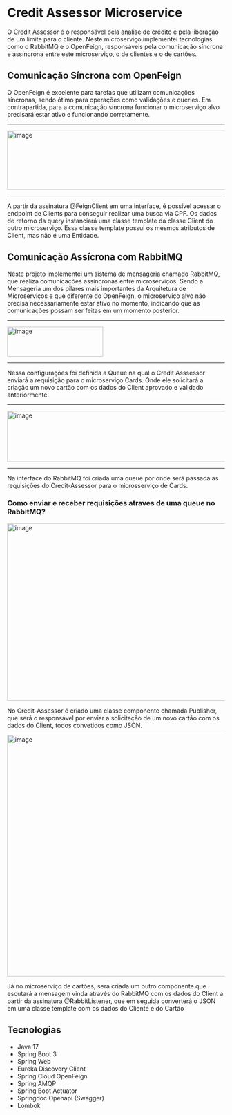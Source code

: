 # Credit Assessor Microservice

O Credit Assessor é o responsável pela análise de crédito e pela liberação de um limite para o cliente.
Neste microserviço implementei tecnologias como o RabbitMQ e o OpenFeign, responsáveis pela comunicação síncrona e assíncrona
entre este microserviço, o de clientes e o de cartões.

## Comunicação Síncrona com OpenFeign

O OpenFeign é excelente para tarefas que utilizam comunicações síncronas, sendo ótimo para operações como validações e queries.
Em contrapartida, para a comunicação síncrona funcionar o microserviço alvo precisará estar ativo e funcionando corretamente.
<hr/>
<img width="620" height="137" alt="image" src="https://github.com/user-attachments/assets/7c6ea134-1885-4a60-9158-c0f5124f2414" />
<hr/>

A partir da assinatura @FeignClient em uma interface, é possível acessar o endpoint de Clients para conseguir realizar uma busca via CPF.
Os dados de retorno da query instanciará uma classe template da classe Client do outro microserviço.
Essa classe template possui os mesmos atributos de Client, mas não é uma Entidade.

## Comunicação Assícrona com RabbitMQ

Neste projeto implementei um sistema de mensageria chamado RabbitMQ, que realiza comunicações assíncronas entre microserviços.
Sendo a Mensageria um dos pilares mais importantes da Arquitetura de Microserviços e que diferente do OpenFeign, o microserviço alvo não
precisa necessariamente estar ativo no momento, indicando que as comunicações possam ser feitas em um momento posterior.

<hr/>
<img width="222" height="69" alt="image" src="https://github.com/user-attachments/assets/7c6d841a-28dc-43ba-ab54-abf56c54fbef" />
<hr/>

Nessa configurações foi definida a Queue na qual o Credit Asssessor enviará a requisição para o microserviço Cards. Onde ele solicitará a criação
um novo cartão com os dados do Client aprovado e validado anteriormente.

<hr/>
<img width="897" height="118" alt="image" src="https://github.com/user-attachments/assets/867c9e73-757a-4afe-b2db-16a52f4011ce" />
<hr/>

Na interface do RabbitMQ foi criada uma queue por onde será passada as requisições do Credit-Assessor para o microsserviço de Cards.

### Como enviar e receber requisições atraves de uma queue no RabbitMQ?
<img width="785" height="411" alt="image" src="https://github.com/user-attachments/assets/f659fdcb-0b9e-4ab5-bd7b-b9bf8630d540" />

<p>No Credit-Assessor é criado uma classe componente chamada Publisher, que será o responsável por enviar a solicitação de um novo cartão com os dados do Client,
todos convetidos como JSON.</p>

<img width="677" height="559" alt="image" src="https://github.com/user-attachments/assets/35d9a6bf-b5c5-4752-9574-dd3e60af7c42" />

<p>Já no microserviço de cartões, será criada um outro componente que escutará a mensagem vinda através do RabbitMQ com os dados do Client a partir da assinatura
@RabbitListener, que em seguida converterá o JSON em uma classe template com os dados do Cliente e do Cartão</p>

## Tecnologias
- Java 17
- Spring Boot 3
- Spring Web
- Eureka Discovery Client
- Spring Cloud OpenFeign
- Spring AMQP
- Spring Boot Actuator
- Springdoc Openapi (Swagger)
- Lombok
